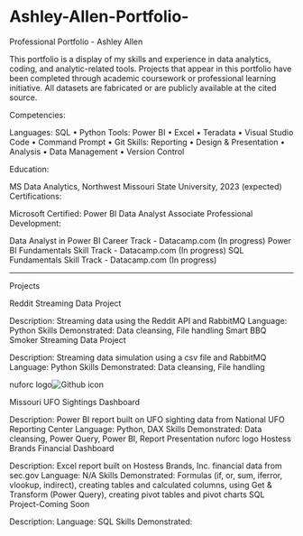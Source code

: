 # Ashley-Allen-Portfolio-
Professional Portfolio - Ashley Allen

This portfolio is a display of my skills and experience in data analytics, coding, and analytic-related tools. Projects that appear in this portfolio have been completed through academic coursework or professional learning initiative. All datasets are fabricated or are publicly available at the cited source.

Competencies:

Languages: SQL • Python 
Tools: Power BI • Excel • Teradata • Visual Studio Code • Command Prompt • Git
Skills: Reporting • Design & Presentation • Analysis • Data Management • Version Control

Education:

MS Data Analytics, Northwest Missouri State University, 2023 (expected)
Certifications:

Microsoft Certified: Power BI Data Analyst Associate
Professional Development:

Data Analyst in Power BI Career Track - Datacamp.com (In progress)
Power BI Fundamentals Skill Track - Datacamp.com (In progress)
SQL Fundamentals Skill Track - Datacamp.com (In progress)

*********************************************************************************************
Projects

Reddit Streaming Data Project                                                 

Description: Streaming data using the Reddit API and RabbitMQ 
Language: Python 
Skills Demonstrated: Data cleansing, File handling 
Smart BBQ Smoker Streaming Data Project

Description: Streaming data simulation using a csv file and RabbitMQ
Language: Python
Skills Demonstrated: Data cleansing, File handling

nuforc logo![Github icon](https://user-images.githubusercontent.com/95989498/220364164-30c20002-8287-4387-ba5a-057de5d78c88.png)

Missouri UFO Sightings Dashboard

Description: Power BI report built on UFO sighting data from National UFO Reporting Center
Language: Python, DAX
Skills Demonstrated: Data cleansing, Power Query, Power BI, Report Presentation
nuforc logo
Hostess Brands Financial Dashboard

Description: Excel report built on Hostess Brands, Inc. financial data from sec.gov
Language: N/A
Skills Demonstrated: Formulas (if, or, sum, iferror, vlookup, indirect), creating tables and calculated columns, using Get & Transform (Power Query), creating pivot tables and pivot charts
SQL Project-Coming Soon

Description:
Language: SQL
Skills Demonstrated:

